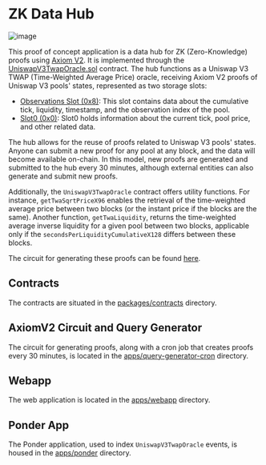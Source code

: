 # ZK Data Hub

![image](https://github-production-user-asset-6210df.s3.amazonaws.com/18421017/285522456-91de0a29-57e2-4747-bec7-face17b58ad6.png?X-Amz-Algorithm=AWS4-HMAC-SHA256&X-Amz-Credential=AKIAIWNJYAX4CSVEH53A%2F20231124%2Fus-east-1%2Fs3%2Faws4_request&X-Amz-Date=20231124T175616Z&X-Amz-Expires=300&X-Amz-Signature=c877bb3ca6943a17827de32c33b2e9b0b7fe2cb65e4988b8c581020ab17bf010&X-Amz-SignedHeaders=host&actor_id=18421017&key_id=0&repo_id=688549862)

This proof of concept application is a data hub for ZK (Zero-Knowledge) proofs using [Axiom V2](https://www.axiom.xyz/). It is implemented through the [UniswapV3TwapOracle.sol](packages/contracts/src/axiom-v2/UniswapV3TwapOracle.sol) contract. The hub functions as a Uniswap V3 TWAP (Time-Weighted Average Price) oracle, receiving Axiom V2 proofs of Uniswap V3 pools' states, represented as two storage slots:
- [Observations Slot (0x8)](https://docs.uniswap.org/contracts/v3/reference/core/libraries/Oracle): This slot contains data about the cumulative tick, liquidity, timestamp, and the observation index of the pool.
- [Slot0 (0x0)](https://docs.uniswap.org/contracts/v3/reference/core/interfaces/pool/IUniswapV3PoolState#slot0): Slot0 holds information about the current tick, pool price, and other related data.

The hub allows for the reuse of proofs related to Uniswap V3 pools' states. Anyone can submit a new proof for any pool at any block, and the data will become available on-chain. In this model, new proofs are generated and submitted to the hub every 30 minutes, although external entities can also generate and submit new proofs.

Additionally, the `UniswapV3TwapOracle` contract offers utility functions. For instance, `getTwaSqrtPriceX96` enables the retrieval of the time-weighted average price between two blocks (or the instant price if the blocks are the same). Another function, `getTwaLiquidity`, returns the time-weighted average inverse liquidity for a given pool between two blocks, applicable only if the `secondsPerLiquidityCumulativeX128` differs between these blocks.

The circuit for generating these proofs can be found [here](apps/query-generator-cron/src/lib/axiom-v2/circuit/index.ts).

## Contracts

The contracts are situated in the [packages/contracts](packages/contracts) directory.

## AxiomV2 Circuit and Query Generator

The circuit for generating proofs, along with a cron job that creates proofs every 30 minutes, is located in the [apps/query-generator-cron](apps/query-generator-cron/src/lib/axiom-v2/circuit/index.ts) directory.

## Webapp

The web application is located in the [apps/webapp](apps/webapp) directory.

## Ponder App

The Ponder application, used to index `UniswapV3TwapOracle` events, is housed in the [apps/ponder](apps/ponder) directory.